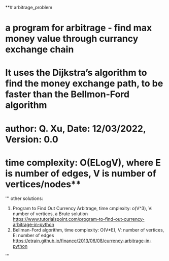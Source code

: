 **# arbitrage_problem

# a program for arbitrage - find max money value through currancy exchange chain
# It uses the Dijkstra’s algorithm to find the money exchange path, to be faster than the Bellmon-Ford algorithm

# author: Q. Xu, Date: 12/03/2022, Version: 0.0
# time complexity: O(ELogV), where E is number of edges, V is number of vertices/nodes**

''' other solutions:
1) Program to Find Out Currency Arbitrage, time cmplexity: o(V^3), V: number of vertices, a Brute solution
    https://www.tutorialspoint.com/program-to-find-out-currency-arbitrage-in-python
2) Bellman-Ford algorithm, time complexity: O(V*E), V: number of vertices, E: number of edges
    https://etrain.github.io/finance/2013/06/08/currency-arbitrage-in-python

'''
